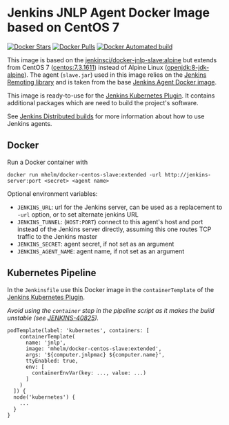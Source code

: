 # Jenkins JNLP Agent Docker Image based on CentOS 7

[![Docker Stars](https://img.shields.io/docker/stars/mhelm/docker-centos-slave.svg)](https://hub.docker.com/r/mhelm/docker-centos-slave/)
[![Docker Pulls](https://img.shields.io/docker/pulls/mhelm/docker-centos-slave.svg)](https://hub.docker.com/r/mhelm/docker-centos-slave/)
[![Docker Automated build](https://img.shields.io/docker/automated/mhelm/docker-centos-slave.svg)](https://hub.docker.com/r/mhelm/docker-centos-slave/)

This image is based on the [jenkinsci/docker-jnlp-slave:alpine](https://github.com/jenkinsci/docker-jnlp-slave/tree/alpine) but extends from CentOS 7 ([centos:7.3.1611](https://hub.docker.com/r/library/centos/tags/centos7.3.1611/)) instead of Alpine Linux ([openjdk:8-jdk-alpine](https://hub.docker.com/r/library/openjdk/tags/8-jdk-alpine/)).
The agent (`slave.jar`) used in this image relies on the [Jenkins Remoting library](https://github.com/jenkinsci/remoting) and is taken from the base [Jenkins Agent Docker image](https://github.com/jenkinsci/docker-slave/).

This image is ready-to-use for the [Jenkins Kubernetes Plugin](https://wiki.jenkins-ci.org/display/JENKINS/Kubernetes+Plugin). It contains additional packages which are need to build the project's software.

See [Jenkins Distributed builds](https://wiki.jenkins-ci.org/display/JENKINS/Distributed+builds) for more information about how to use Jenkins agents.

## Docker

Run a Docker container with

    docker run mhelm/docker-centos-slave:extended -url http://jenkins-server:port <secret> <agent name>

Optional environment variables:

* `JENKINS_URL`: url for the Jenkins server, can be used as a replacement to `-url` option, or to set alternate jenkins URL
* `JENKINS_TUNNEL`: (`HOST:PORT`) connect to this agent's host and port instead of the Jenkins server directly, assuming this one routes TCP traffic to the Jenkins master
* `JENKINS_SECRET`: agent secret, if not set as an argument
* `JENKINS_AGENT_NAME`: agent name, if not set as an argument

## Kubernetes Pipeline

In the `Jenkinsfile` use this Docker image in the `containerTemplate` of the [Jenkins Kubernetes Plugin](https://wiki.jenkins-ci.org/display/JENKINS/Kubernetes+Plugin).

*Avoid using the `container` step in the pipeline script as it makes the build unstable (see [JENKINS-40825](https://issues.jenkins-ci.org/browse/JENKINS-40825)).*

    podTemplate(label: 'kubernetes', containers: [
        containerTemplate(
          name: 'jnlp',
          image: 'mhelm/docker-centos-slave:extended',
          args: '${computer.jnlpmac} ${computer.name}',
          ttyEnabled: true,
          env: [
            containerEnvVar(key: ..., value: ...)
          ]
        )
      ]) {
      node('kubernetes') {
        ...
      }
    }
